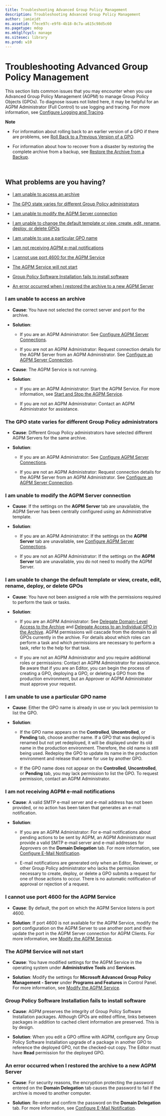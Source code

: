 ```yaml
---
title: Troubleshooting Advanced Group Policy Management
description: Troubleshooting Advanced Group Policy Management
author: jamiejdt
ms.assetid: f7ece97c-e9f8-4b18-8c7a-a615c98d5c60
ms.pagetype: mdop
ms.mktglfcycl: manage
ms.sitesec: library
ms.prod: w10
---
```



# Troubleshooting Advanced Group Policy Management


This section lists common issues that you may encounter when you use Advanced Group Policy Management (AGPM) to manage Group Policy Objects (GPOs). To diagnose issues not listed here, it may be helpful for an AGPM Administrator (Full Control) to use logging and tracing. For more information, see [Configure Logging and Tracing](configure-logging-and-tracing-agpm30ops.md).

**Note**  
-   For information about rolling back to an earlier version of a GPO if there are problems, see [Roll Back to a Previous Version of a GPO](roll-back-to-a-previous-version-of-a-gpo-agpm30ops.md).

-   For information about how to recover from a disaster by restoring the complete archive from a backup, see [Restore the Archive from a Backup](restore-the-archive-from-a-backup.md).

 

## What problems are you having?


-   [I am unable to access an archive](#bkmk-access-an-archive)

-   [The GPO state varies for different Group Policy administrators](#bkmk-state-varies)

-   [I am unable to modify the AGPM Server connection](#bkmk-modify-archive-location)

-   [I am unable to change the default template or view, create, edit, rename, deploy, or delete GPOs](#bkmk-perform-task)

-   [I am unable to use a particular GPO name](#bkmk-use-particular-name)

-   [I am not receiving AGPM e-mail notifications](#bkmk-email)

-   [I cannot use port 4600 for the AGPM Service](#bkmk-port)

-   [The AGPM Service will not start](#bkmk-not-start)

-   [Group Policy Software Installation fails to install software](#bkmk-software-installation)

-   [An error occurred when I restored the archive to a new AGPM Server](#bkmk-error-on-restore)

### <a href="" id="bkmk-access-an-archive"></a>I am unable to access an archive

-   **Cause**: You have not selected the correct server and port for the archive.

-   **Solution**:

    -   If you are an AGPM Administrator: See [Configure AGPM Server Connections](configure-agpm-server-connections-agpm30ops.md).

    -   If you are not an AGPM Administrator: Request connection details for the AGPM Server from an AGPM Administrator. See [Configure an AGPM Server Connection](configure-an-agpm-server-connection-reviewer-agpm30ops.md).

-   **Cause**: The AGPM Service is not running.

-   **Solution**:

    -   If you are an AGPM Administrator: Start the AGPM Service. For more information, see [Start and Stop the AGPM Service](start-and-stop-the-agpm-service-agpm30ops.md).

    -   If you are not an AGPM Administrator: Contact an AGPM Administrator for assistance.

### <a href="" id="bkmk-state-varies"></a>The GPO state varies for different Group Policy administrators

-   **Cause**: Different Group Policy administrators have selected different AGPM Servers for the same archive.

-   **Solution**:

    -   If you are an AGPM Administrator: See [Configure AGPM Server Connections](configure-agpm-server-connections-agpm30ops.md).

    -   If you are not an AGPM Administrator: Request connection details for the AGPM Server from an AGPM Administrator. See [Configure an AGPM Server Connection](configure-an-agpm-server-connection-reviewer-agpm30ops.md).

### <a href="" id="bkmk-modify-archive-location"></a>I am unable to modify the AGPM Server connection

-   **Cause**: If the settings on the **AGPM Server** tab are unavailable, the AGPM Server has been centrally configured using an Administrative template.

-   **Solution**:

    -   If you are an AGPM Administrator: If the settings on the **AGPM Server** tab are unavailable, see [Configure AGPM Server Connections](configure-agpm-server-connections-agpm30ops.md).

    -   If you are not an AGPM Administrator: If the settings on the **AGPM Server** tab are unavailable, you do not need to modify the AGPM Server.

### <a href="" id="bkmk-perform-task"></a>I am unable to change the default template or view, create, edit, rename, deploy, or delete GPOs

-   **Cause**: You have not been assigned a role with the permissions required to perform the task or tasks.

-   **Solution**:

    -   If you are an AGPM Administrator: See [Delegate Domain-Level Access to the Archive](delegate-domain-level-access-to-the-archive-agpm30ops.md) and [Delegate Access to an Individual GPO in the Archive](delegate-access-to-an-individual-gpo-in-the-archive-agpm30ops.md). AGPM permissions will cascade from the domain to all GPOs currently in the archive. For details about which roles can perform a task and which permissions are necessary to perform a task, refer to the help for that task.

    -   If you are not an AGPM Administrator and you require additional roles or permissions: Contact an AGPM Administrator for assistance. Be aware that if you are an Editor, you can begin the process of creating a GPO, deploying a GPO, or deleting a GPO from the production environment, but an Approver or AGPM Administrator must approve your request.

### <a href="" id="bkmk-use-particular-name"></a>I am unable to use a particular GPO name

-   **Cause**: Either the GPO name is already in use or you lack permission to list the GPO.

-   **Solution**:

    -   If the GPO name appears on the **Controlled**, **Uncontrolled**, or **Pending** tab, choose another name. If a GPO that was deployed is renamed but not yet redeployed, it will be displayed under its old name in the production environment. Therefore, the old name is still being used. Redeploy the GPO to update its name in the production environment and release that name for use by another GPO.

    -   If the GPO name does not appear on the **Controlled**, **Uncontrolled**, or **Pending** tab, you may lack permission to list the GPO. To request permission, contact an AGPM Administrator.

### <a href="" id="bkmk-email"></a>I am not receiving AGPM e-mail notifications

-   **Cause**: A valid SMTP e-mail server and e-mail address has not been provided, or no action has been taken that generates an e-mail notification.

-   **Solution**:

    -   If you are an AGPM Administrator: For e-mail notifications about pending actions to be sent by AGPM, an AGPM Administrator must provide a valid SMTP e-mail server and e-mail addresses for Approvers on the **Domain Delegation** tab. For more information, see [Configure E-Mail Notification](configure-e-mail-notification-agpm30ops.md).

    -   E-mail notifications are generated only when an Editor, Reviewer, or other Group Policy administrator who lacks the permission necessary to create, deploy, or delete a GPO submits a request for one of those actions to occur. There is no automatic notification of approval or rejection of a request.

### <a href="" id="bkmk-port"></a>I cannot use port 4600 for the AGPM Service

-   **Cause**: By default, the port on which the AGPM Service listens is port 4600.

-   **Solution**: If port 4600 is not available for the AGPM Service, modify the port configuration on the AGPM Server to use another port and then update the port in the AGPM Server connection for AGPM Clients. For more information, see [Modify the AGPM Service](modify-the-agpm-service-agpm30ops.md).

### <a href="" id="bkmk-not-start"></a>The AGPM Service will not start

-   **Cause**: You have modified settings for the AGPM Service in the operating system under **Administrative Tools** and **Services**.

-   **Solution**: Modify the settings for **Microsoft Advanced Group Policy Management - Server** under **Programs and Features** in Control Panel. For more information, see [Modify the AGPM Service](modify-the-agpm-service-agpm30ops.md).

### <a href="" id="bkmk-software-installation"></a>Group Policy Software Installation fails to install software

-   **Cause**: AGPM preserves the integrity of Group Policy Software Installation packages. Although GPOs are edited offline, links between packages in addition to cached client information are preserved. This is by design.

-   **Solution**: When you edit a GPO offline with AGPM, configure any Group Policy Software Installation upgrade of a package in another GPO to reference the deployed GPO, not the checked-out copy. The Editor must have **Read** permission for the deployed GPO.

### <a href="" id="bkmk-error-on-restore"></a>An error occurred when I restored the archive to a new AGPM Server

-   **Cause**: For security reasons, the encryption protecting the password entered on the **Domain Delegation** tab causes the password to fail if the archive is moved to another computer.

-   **Solution**: Re-enter and confirm the password on the **Domain Delegation** tab. For more information, see [Configure E-Mail Notification](configure-e-mail-notification-agpm30ops.md).

 

 





